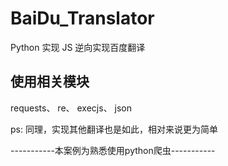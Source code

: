 # BaiDu_Translator
Python 实现 JS 逆向实现百度翻译

## 使用相关模块
requests、
re、
execjs、
json

ps: 同理，实现其他翻译也是如此，相对来说更为简单

-----------本案例为熟悉使用python爬虫-----------
